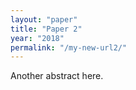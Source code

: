 ```yaml
---
layout: "paper"
title: "Paper 2"
year: "2018"
permalink: "/my-new-url2/"
---
```


Another abstract here.
